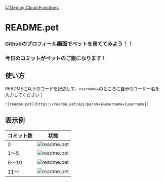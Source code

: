 [![Deploy Cloud Functions](https://github.com/impostor-syndromes/README.pet/actions/workflows/deploy-cloudfunctions.yml/badge.svg)](https://github.com/impostor-syndromes/README.pet/actions/workflows/deploy-cloudfunctions.yml)

# README.pet
### Githubのプロフィール画面でペットを育ててみよう！！
### 今日のコミットがペットのご飯になります！

## 使い方

READMEに以下のコードを記述して、`username=`のところに自分のユーザー名を入力してください！

```
![readme.pet](https://readme.pet/api?param=1&username={username})
```

## 表示例

| コミット数 | 状態 |
|--------|--------|
| 0 | ![readme.pet](https://readme.pet/view-sample?contributions=0&param=1) |
| 1〜5 | ![readme.pet](https://readme.pet/view-sample?contributions=1&param=1) |
| 6〜10 | ![readme.pet](https://readme.pet/view-sample?contributions=6&param=1) |
| 11〜 | ![readme.pet](https://readme.pet/view-sample?contributions=11&param=1) | 